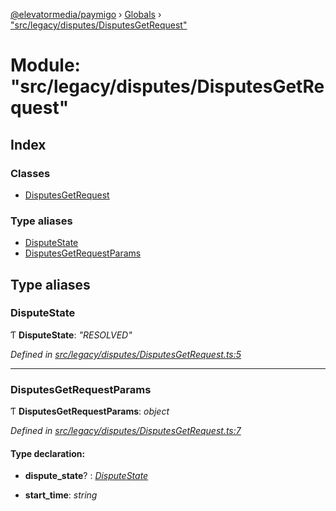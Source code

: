 [@elevatormedia/paymigo](../README.md) › [Globals](../globals.md) › ["src/legacy/disputes/DisputesGetRequest"](_src_legacy_disputes_disputesgetrequest_.md)

# Module: "src/legacy/disputes/DisputesGetRequest"

## Index

### Classes

-   [DisputesGetRequest](../classes/_src_legacy_disputes_disputesgetrequest_.disputesgetrequest.md)

### Type aliases

-   [DisputeState](_src_legacy_disputes_disputesgetrequest_.md#disputestate)
-   [DisputesGetRequestParams](_src_legacy_disputes_disputesgetrequest_.md#disputesgetrequestparams)

## Type aliases

### DisputeState

Ƭ **DisputeState**: _"RESOLVED"_

_Defined in [src/legacy/disputes/DisputesGetRequest.ts:5](https://github.com/ELEVATORmedia/paymigo/blob/32caaa6/src/legacy/disputes/DisputesGetRequest.ts#L5)_

---

### DisputesGetRequestParams

Ƭ **DisputesGetRequestParams**: _object_

_Defined in [src/legacy/disputes/DisputesGetRequest.ts:7](https://github.com/ELEVATORmedia/paymigo/blob/32caaa6/src/legacy/disputes/DisputesGetRequest.ts#L7)_

#### Type declaration:

-   **dispute_state**? : _[DisputeState](_src_legacy_disputes_disputesgetrequest_.md#disputestate)_

-   **start_time**: _string_
